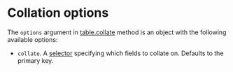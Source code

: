 # Collation options

The `options` argument in [table.collate](./table.md#collate) method is an object with the following available options:

* `collate`. A [selector](./selector.md) specifying which fields to collate on. Defaults to the primary key.

